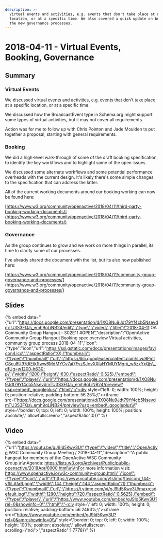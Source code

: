 ```yaml
---
description: >-
  Virtual events and activities, e.g. events that don't take place at a specific
  location, or at a specific time. We also covered a quick update on booking and
  the new governance processes.
---
```


# 2018-04-11 - Virtual Events, Booking, Governance

## Summary

### Virtual Events

We discussed virtual events and activities, e.g. events that don't take place at a specific location, or at a specific time.

We discussed how the BroadcastEvent type in Schema.org might support some types of virtual activities, but it may not cover all requirements.

Action was for me to follow up with Chris Pointon and Jade Moulden to put together a proposal, starting with general requirements.

### Booking

We did a high-level walk-through of some of the draft booking specification, to identify the key workflows and to highlight some of the open issues.

We discussed some alternate workflows and some potential performance overheads with the current design. It's likely there's some simple changes to the specification that can address the latter.

All of the current working documents around our booking working can now be found here:

[https://www.w3.org/community/openactive/2018/04/11/third-party-booking-working-documents/](https://www.w3.org/community/openactive/2018/04/11/third-party-booking-working-documents/)

### Governance

As the group continues to grow and we work on more things in parallel, its time to clarify some of our processes.

I've already shared the document with the list, but its also now published here:

[https://www.w3.org/community/openactive/2018/04/11/community-group-governance-and-processes/](https://www.w3.org/community/openactive/2018/04/11/community-group-governance-and-processes/)

## Slides

{% embed data="{\"url\":\"https://docs.google.com/presentation/d/1XO8Nu9Jdt79Yf4cb5NsevdmTU3S3FQa\_emh9qLiNB24/edit\",\"type\":\"video\",\"title\":\"2018-04-11 OA Community Group Hangout - S02E11 \#OPEN\",\"description\":\"OpenActive Community Group Hangout Booking spec overview Virtual activities, community group process 2018-04-11\",\"icon\":{\"type\":\"icon\",\"url\":\"https://ssl.gstatic.com/docs/presentations/images/favicon4.ico\",\"aspectRatio\":0},\"thumbnail\":{\"type\":\"thumbnail\",\"url\":\"https://lh5.googleusercontent.com/slyu9PmtC8cu8U97dtEtk1Iww6MdMYCv7ai7FvzSJovXXIaHYMUYMgn\_w5zxYxQjs\_dfUg=w1200-h630-p\",\"width\":1200,\"height\":630,\"aspectRatio\":0.525},\"embed\":{\"type\":\"player\",\"url\":\"https://docs.google.com/presentation/d/1XO8Nu9Jdt79Yf4cb5NsevdmTU3S3FQa\_emh9qLiNB24/preview?usp=embed\_googleplus\",\"html\":\"<div style=\\\"left: 0; width: 100%; height: 0; position: relative; padding-bottom: 56.25%;\\\"><iframe src=\\\"https://docs.google.com/presentation/d/1XO8Nu9Jdt79Yf4cb5NsevdmTU3S3FQa\_emh9qLiNB24/preview?usp=embed\_googleplus\\\" style=\\\"border: 0; top: 0; left: 0; width: 100%; height: 100%; position: absolute;\\\" allowfullscreen></iframe></div>\",\"aspectRatio\":0}}" %}

## Video

{% embed data="{\"url\":\"https://youtu.be/gJ9Id5Kwy3U\",\"type\":\"video\",\"title\":\"OpenActive W3C Community Group Meeting / 2018-04-11\",\"description\":\"A public hangout for members of the OpenActive W3C Community Group.\\n\\nAgenda: https://lists.w3.org/Archives/Public/public-openactive/2018Apr/0000.html\\n\\nFor more information visit: https://www.openactive.io/w3c-community-group.html\",\"icon\":{\"type\":\"icon\",\"url\":\"https://www.youtube.com/yts/img/favicon\_144-vfliLAfaB.png\",\"width\":144,\"height\":144,\"aspectRatio\":1},\"thumbnail\":{\"type\":\"thumbnail\",\"url\":\"https://i.ytimg.com/vi/gJ9Id5Kwy3U/maxresdefault.jpg\",\"width\":1280,\"height\":720,\"aspectRatio\":0.5625},\"embed\":{\"type\":\"player\",\"url\":\"https://www.youtube.com/embed/gJ9Id5Kwy3U?rel=0&showinfo=0\",\"html\":\"<div style=\\\"left: 0; width: 100%; height: 0; position: relative; padding-bottom: 56.2493%;\\\"><iframe src=\\\"https://www.youtube.com/embed/gJ9Id5Kwy3U?rel=0&amp;showinfo=0\\\" style=\\\"border: 0; top: 0; left: 0; width: 100%; height: 100%; position: absolute;\\\" allowfullscreen scrolling=\\\"no\\\"></iframe></div>\",\"aspectRatio\":1.7778}}" %}

